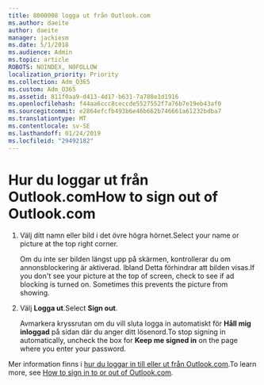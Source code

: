 ```yaml
---
title: 8000008 logga ut från Outlook.com
ms.author: daeite
author: daeite
manager: jackiesm
ms.date: 5/1/2018
ms.audience: Admin
ms.topic: article
ROBOTS: NOINDEX, NOFOLLOW
localization_priority: Priority
ms.collection: Adm_O365
ms.custom: Adm_O365
ms.assetid: 811f0aa9-d413-4d17-b631-7a788e1d1916
ms.openlocfilehash: f44aa6ccc8ceccde5527552f7a76b7e19eb43af0
ms.sourcegitcommit: e2864efcfb493b6e46b662b746661a61232bdba7
ms.translationtype: MT
ms.contentlocale: sv-SE
ms.lasthandoff: 01/24/2019
ms.locfileid: "29492182"
---
```

# <a name="how-to-sign-out-of-outlookcom"></a><span data-ttu-id="5aa21-102">Hur du loggar ut från Outlook.com</span><span class="sxs-lookup"><span data-stu-id="5aa21-102">How to sign out of Outlook.com</span></span>

1. <span data-ttu-id="5aa21-103">Välj ditt namn eller bild i det övre högra hörnet.</span><span class="sxs-lookup"><span data-stu-id="5aa21-103">Select your name or picture at the top right corner.</span></span>
    
    <span data-ttu-id="5aa21-p101">Om du inte ser bilden längst upp på skärmen, kontrollerar du om annonsblockering är aktiverad. Ibland Detta förhindrar att bilden visas.</span><span class="sxs-lookup"><span data-stu-id="5aa21-p101">If you don't see your picture at the top of screen, check to see if ad blocking is turned on. Sometimes this prevents the picture from showing.</span></span>
    
2. <span data-ttu-id="5aa21-106">Välj **Logga ut**.</span><span class="sxs-lookup"><span data-stu-id="5aa21-106">Select **Sign out**.</span></span> 
    
    <span data-ttu-id="5aa21-107">Avmarkera kryssrutan om du vill sluta logga in automatiskt för **Håll mig inloggad** på sidan där du anger ditt lösenord.</span><span class="sxs-lookup"><span data-stu-id="5aa21-107">To stop signing in automatically, uncheck the box for **Keep me signed in** on the page where you enter your password.</span></span> 
    
<span data-ttu-id="5aa21-108">Mer information finns i [hur du loggar in till eller ut från Outlook.com](https://go.microsoft.com/fwlink/p/?linkid=873113).</span><span class="sxs-lookup"><span data-stu-id="5aa21-108">To learn more, see [How to sign in to or out of Outlook.com](https://go.microsoft.com/fwlink/p/?linkid=873113).</span></span>
  

